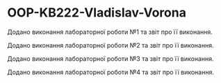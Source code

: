 # OOP-KB222-Vladislav-Vorona

Додано виконання лабораторної роботи №1 та звіт про її виконання.

Додано виконання лабораторної роботи №2 та звіт про її виконання.

Додано виконання лабораторної роботи №3 та звіт про її виконання.

Додано виконання лабораторної роботи №4 та звіт про її виконання.